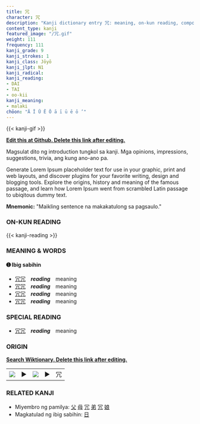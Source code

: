 ```yaml
---
title: 冗
character: 冗
description: "Kanji dictionary entry 冗: meaning, on-kun reading, compounds, origin, related kanji"
content_type: kanji
featured_image: "/冗.gif"
weight: 111
frequency: 111
kanji_grade: 9
kanji_strokes: 1
kanji_class: Jōyō
kanji_jlpt: N1
kanji_radical: 
kanji_reading: 
- DAI
- TAI
- oo-kii
kanji_meaning:
- malaki
chōon: "Ā Ī Ū Ē Ō ā ī ū ē ō ’"
---
```

[//]: # (Don't edit the line below. Kanji animated GIF code is automatically generated.)
{{< kanji-gif >}}

[//]: # (Edit below this line.)

**[Edit this at Github. Delete this link after editing.](https://github.com/tim0g/tim/tree/main/content/kanji/冗/index.md)**

Magsulat dito ng introduction tungkol sa kanji. Mga opinions, impressions, suggestions, trivia, ang kung ano-ano pa.

Generate Lorem Ipsum placeholder text for use in your graphic, print and web layouts, and discover plugins for your favorite writing, design and blogging tools. Explore the origins, history and meaning of the famous passage, and learn how Lorem Ipsum went from scrambled Latin passage to ubiqitous dummy text.
 
**Mnemonic:** "Maikling sentence na makakatulong sa pagsaulo."

### ON-KUN READING

[//]: # (Don't edit the line below. ON-KUN READING code is automatically generated.)
{{< kanji-reading >}}

### MEANING & WORDS

#### ➊ **Ibig sabihin**
  - [冗](../冗)[冗](../冗)　***reading***　meaning
  - [冗](../冗)[冗](../冗)　***reading***　meaning
  - [冗](../冗)[冗](../冗)　***reading***　meaning
  - [冗](../冗)[冗](../冗)　***reading***　meaning

### SPECIAL READING
  - [冗](../冗)[冗](../冗)　***reading***　meaning

### ORIGIN

**[Search Wiktionary. Delete this link after editing.](https://wiktionary.org/wiki/冗)**
<table class="kanji-table"><tr><td>
<img src="60px-冗-bronze.svg.png">
</td><td>▶</td><td>
<img src="60px-冗-oracle.svg.png">
</td><td>▶</td>
<td class="kanji-origin">冗</td>
</tr></table>

### RELATED KANJI
- Miyembro ng pamilya: [父](../父) [母](../母) [冗](../冗) [弟](../弟) [冗](../冗) [娘](../娘)
- Magkatulad ng ibig sabihin: [日](../日)
